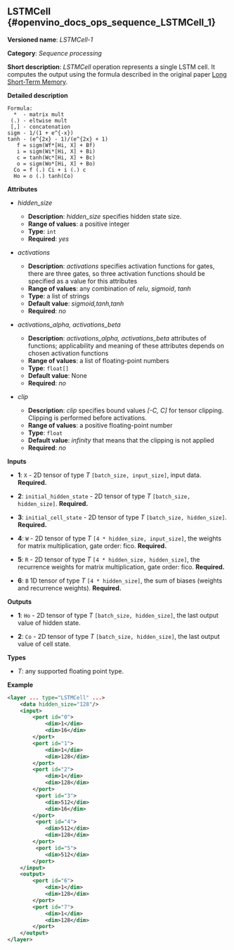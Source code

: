 ## LSTMCell <a name="LSTMCell"></a> {#openvino_docs_ops_sequence_LSTMCell_1}

**Versioned name**: *LSTMCell-1*

**Category**: *Sequence processing*

**Short description**: *LSTMCell* operation represents a single LSTM cell. It computes the output using the formula described in the original paper [Long Short-Term Memory](http://citeseerx.ist.psu.edu/viewdoc/download?doi=10.1.1.676.4320&rep=rep1&type=pdf).

**Detailed description**

```
Formula:
  *  - matrix mult
 (.) - eltwise mult
 [,] - concatenation
sigm - 1/(1 + e^{-x})
tanh - (e^{2x} - 1)/(e^{2x} + 1)
   f = sigm(Wf*[Hi, X] + Bf)
   i = sigm(Wi*[Hi, X] + Bi)
   c = tanh(Wc*[Hi, X] + Bc)
   o = sigm(Wo*[Hi, X] + Bo)
  Co = f (.) Ci + i (.) c
  Ho = o (.) tanh(Co)
```

**Attributes**

* *hidden_size*

  * **Description**: *hidden_size* specifies hidden state size.
  * **Range of values**: a positive integer
  * **Type**: `int`
  * **Required**: *yes*

* *activations*

  * **Description**: *activations* specifies activation functions for gates, there are three gates, so three activation functions should be specified as a value for this attributes
  * **Range of values**: any combination of *relu*, *sigmoid*, *tanh*
  * **Type**: a list of strings
  * **Default value**: *sigmoid,tanh,tanh*
  * **Required**: *no*

* *activations_alpha, activations_beta*

  * **Description**: *activations_alpha, activations_beta* attributes of functions; applicability and meaning of these attributes depends on chosen activation functions
  * **Range of values**: a list of floating-point numbers
  * **Type**: `float[]`
  * **Default value**: None
  * **Required**: *no*

* *clip*

  * **Description**: *clip* specifies bound values *[-C, C]* for tensor clipping. Clipping is performed before activations.
  * **Range of values**: a positive floating-point number
  * **Type**: `float`
  * **Default value**: *infinity* that means that the clipping is not applied
  * **Required**: *no*

**Inputs**

* **1**: `X` - 2D tensor of type *T* `[batch_size, input_size]`, input data. **Required.**

* **2**: `initial_hidden_state` - 2D tensor of type *T* `[batch_size, hidden_size]`. **Required.**

* **3**: `initial_cell_state` - 2D tensor of type *T* `[batch_size, hidden_size]`. **Required.**

* **4**: `W` - 2D tensor of type *T* `[4 * hidden_size, input_size]`, the weights for matrix multiplication, gate order: fico. **Required.**

* **5**: `R` - 2D tensor of type *T* `[4 * hidden_size, hidden_size]`, the recurrence weights for matrix multiplication, gate order: fico. **Required.**

* **6**: `B` 1D tensor of type *T* `[4 * hidden_size]`, the sum of biases (weights and recurrence weights). **Required.**


**Outputs**

* **1**: `Ho` - 2D tensor of type *T* `[batch_size, hidden_size]`, the last output value of hidden state.

* **2**: `Co` - 2D tensor of type *T* `[batch_size, hidden_size]`, the last output value of cell state.

**Types**

* *T*: any supported floating point type.

**Example**
```xml
<layer ... type="LSTMCell" ...>
    <data hidden_size="128"/>
    <input>
        <port id="0">
            <dim>1</dim>
            <dim>16</dim>
        </port>
        <port id="1">
            <dim>1</dim>
            <dim>128</dim>
        </port>
        <port id="2">
            <dim>1</dim>
            <dim>128</dim>
        </port>
         <port id="3">
            <dim>512</dim>
            <dim>16</dim>
        </port>
         <port id="4">
            <dim>512</dim>
            <dim>128</dim>
        </port>
         <port id="5">
            <dim>512</dim>
        </port>
    </input>
    <output>
        <port id="6">
            <dim>1</dim>
            <dim>128</dim>
        </port>
        <port id="7">
            <dim>1</dim>
            <dim>128</dim>
        </port>
    </output>
</layer>
```
